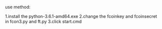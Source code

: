use method:

1.install the python-3.6.1-amd64.exe
2.change the fcoinkey and fcoinsecret in fcon3.py and ft.py
3.click start.cmd
